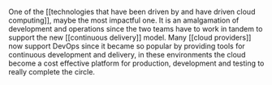 One of the [[technologies that have been driven by and have driven cloud computing]], maybe the most impactful one.
It is an amalgamation of development and operations since the two teams have to work in tandem to support the new [[continuous delivery]] model.
Many [[cloud providers]] now support DevOps since it became so popular by providing tools for continuous development and delivery, in these environments the cloud become a cost effective platform for production, development and testing to really complete the circle.